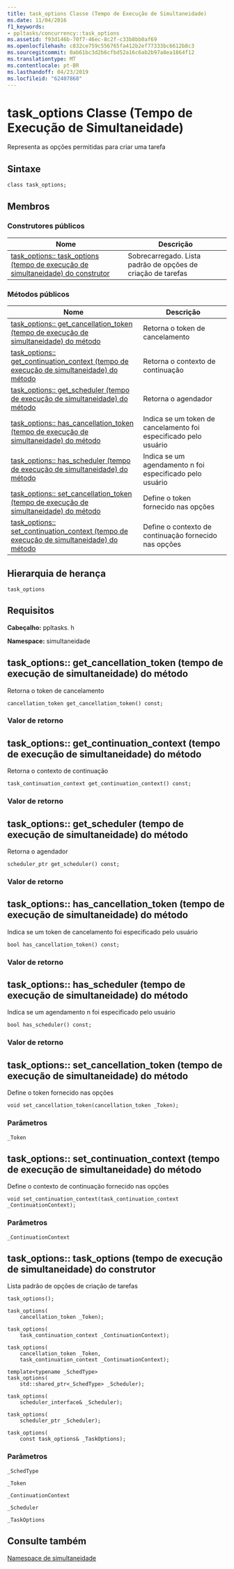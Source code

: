 ```yaml
---
title: task_options Classe (Tempo de Execução de Simultaneidade)
ms.date: 11/04/2016
f1_keywords:
- ppltasks/concurrency::task_options
ms.assetid: f93d146b-70f7-46ec-8c2f-c33b8bb0af69
ms.openlocfilehash: c832ce759c556765fa412b2ef77333bc6612b8c3
ms.sourcegitcommit: 0ab61bc3d2b6cfbd52a16c6ab2b97a8ea1864f12
ms.translationtype: MT
ms.contentlocale: pt-BR
ms.lasthandoff: 04/23/2019
ms.locfileid: "62407868"
---
```

# <a name="task_options-class-concurrency-runtime"></a>task_options Classe (Tempo de Execução de Simultaneidade)

Representa as opções permitidas para criar uma tarefa

## <a name="syntax"></a>Sintaxe

```
class task_options;
```

## <a name="members"></a>Membros

### <a name="public-constructors"></a>Construtores públicos

|Nome|Descrição|
|----------|-----------------|
|[task_options:: task_options (tempo de execução de simultaneidade) do construtor](#ctor)|Sobrecarregado. Lista padrão de opções de criação de tarefas|

### <a name="public-methods"></a>Métodos públicos

|Nome|Descrição|
|----------|-----------------|
|[task_options:: get_cancellation_token (tempo de execução de simultaneidade) do método](#get_cancellation_token)|Retorna o token de cancelamento|
|[task_options:: get_continuation_context (tempo de execução de simultaneidade) do método](#get_continuation_context)|Retorna o contexto de continuação|
|[task_options:: get_scheduler (tempo de execução de simultaneidade) do método](#get_scheduler)|Retorna o agendador|
|[task_options:: has_cancellation_token (tempo de execução de simultaneidade) do método](#has_cancellation_token)|Indica se um token de cancelamento foi especificado pelo usuário|
|[task_options:: has_scheduler (tempo de execução de simultaneidade) do método](#has_scheduler)|Indica se um agendamento n foi especificado pelo usuário|
|[task_options:: set_cancellation_token (tempo de execução de simultaneidade) do método](#set_cancellation_token)|Define o token fornecido nas opções|
|[task_options:: set_continuation_context (tempo de execução de simultaneidade) do método](#set_continuation_context)|Define o contexto de continuação fornecido nas opções|

## <a name="inheritance-hierarchy"></a>Hierarquia de herança

`task_options`

## <a name="requirements"></a>Requisitos

**Cabeçalho:** ppltasks. h

**Namespace:** simultaneidade

##  <a name="get_cancellation_token"></a>  task_options:: get_cancellation_token (tempo de execução de simultaneidade) do método

Retorna o token de cancelamento

```
cancellation_token get_cancellation_token() const;
```

### <a name="return-value"></a>Valor de retorno

##  <a name="get_continuation_context"></a>  task_options:: get_continuation_context (tempo de execução de simultaneidade) do método

Retorna o contexto de continuação

```
task_continuation_context get_continuation_context() const;
```

### <a name="return-value"></a>Valor de retorno

##  <a name="get_scheduler"></a>  task_options:: get_scheduler (tempo de execução de simultaneidade) do método

Retorna o agendador

```
scheduler_ptr get_scheduler() const;
```

### <a name="return-value"></a>Valor de retorno

##  <a name="has_cancellation_token"></a>  task_options:: has_cancellation_token (tempo de execução de simultaneidade) do método

Indica se um token de cancelamento foi especificado pelo usuário

```
bool has_cancellation_token() const;
```

### <a name="return-value"></a>Valor de retorno

##  <a name="has_scheduler"></a>  task_options:: has_scheduler (tempo de execução de simultaneidade) do método

Indica se um agendamento n foi especificado pelo usuário

```
bool has_scheduler() const;
```

### <a name="return-value"></a>Valor de retorno

##  <a name="set_cancellation_token"></a>  task_options:: set_cancellation_token (tempo de execução de simultaneidade) do método

Define o token fornecido nas opções

```
void set_cancellation_token(cancellation_token _Token);
```

### <a name="parameters"></a>Parâmetros

`_Token`

##  <a name="set_continuation_context"></a>  task_options:: set_continuation_context (tempo de execução de simultaneidade) do método

Define o contexto de continuação fornecido nas opções

```
void set_continuation_context(task_continuation_context _ContinuationContext);
```

### <a name="parameters"></a>Parâmetros

`_ContinuationContext`

##  <a name="ctor"></a>  task_options:: task_options (tempo de execução de simultaneidade) do construtor

Lista padrão de opções de criação de tarefas

```
task_options();

task_options(
    cancellation_token _Token);

task_options(
    task_continuation_context _ContinuationContext);

task_options(
    cancellation_token _Token,
    task_continuation_context _ContinuationContext);

template<typename _SchedType>
task_options(
    std::shared_ptr<_SchedType> _Scheduler);

task_options(
    scheduler_interface& _Scheduler);

task_options(
    scheduler_ptr _Scheduler);

task_options(
    const task_options& _TaskOptions);
```

### <a name="parameters"></a>Parâmetros

`_SchedType`

`_Token`

`_ContinuationContext`

`_Scheduler`

`_TaskOptions`

## <a name="see-also"></a>Consulte também

[Namespace de simultaneidade](concurrency-namespace.md)
